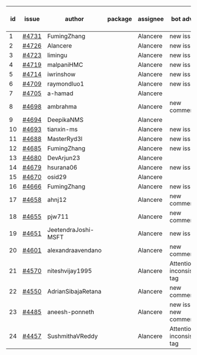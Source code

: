 | id | issue | author | package | assignee | bot advice | created date of issue | target release date | date from target |
| ------ | ------ | ------ | ------ | ------ | ------ | ------ | ------ | :-----: |
| 1 | [#4731](https://github.com/Azure/sdk-release-request/issues/4731) | FumingZhang |  | Alancere | new issue. | 11-08 | 11-24 |  |
| 2 | [#4726](https://github.com/Azure/sdk-release-request/issues/4726) | Alancere |  | Alancere | new issue. | 11-07 | 11-24 |  |
| 3 | [#4723](https://github.com/Azure/sdk-release-request/issues/4723) | limingu |  | Alancere | new issue. | 11-06 | 11-24 |  |
| 4 | [#4719](https://github.com/Azure/sdk-release-request/issues/4719) | malpaniHMC |  | Alancere | new issue. | 11-06 | 11-24 |  |
| 5 | [#4714](https://github.com/Azure/sdk-release-request/issues/4714) | iwrinshow |  | Alancere | new issue. | 11-06 | 11-24 |  |
| 6 | [#4709](https://github.com/Azure/sdk-release-request/issues/4709) | raymondluo1 |  | Alancere | new issue. | 11-03 | 11-24 |  |
| 7 | [#4705](https://github.com/Azure/sdk-release-request/issues/4705) | a-hamad |  | Alancere |  | 10-31 | 11-24 |  |
| 8 | [#4698](https://github.com/Azure/sdk-release-request/issues/4698) | ambrahma |  | Alancere | new comment. | 10-30 | 11-24 |  |
| 9 | [#4694](https://github.com/Azure/sdk-release-request/issues/4694) | DeepikaNMS |  | Alancere |  | 10-30 | 11-24 |  |
| 10 | [#4693](https://github.com/Azure/sdk-release-request/issues/4693) | tianxin-ms |  | Alancere | new issue. | 10-27 | 11-24 |  |
| 11 | [#4688](https://github.com/Azure/sdk-release-request/issues/4688) | MasterRyd3l |  | Alancere | new issue. | 10-26 | 11-24 |  |
| 12 | [#4685](https://github.com/Azure/sdk-release-request/issues/4685) | FumingZhang |  | Alancere | new issue. | 10-26 | 11-24 |  |
| 13 | [#4680](https://github.com/Azure/sdk-release-request/issues/4680) | DevArjun23 |  | Alancere |  | 10-24 | 11-24 |  |
| 14 | [#4679](https://github.com/Azure/sdk-release-request/issues/4679) | hsurana06 |  | Alancere | new issue. | 10-23 | 11-24 |  |
| 15 | [#4670](https://github.com/Azure/sdk-release-request/issues/4670) | osid29 |  | Alancere |  | 10-23 | 11-24 |  |
| 16 | [#4666](https://github.com/Azure/sdk-release-request/issues/4666) | FumingZhang |  | Alancere | new issue. | 10-20 | 11-24 |  |
| 17 | [#4658](https://github.com/Azure/sdk-release-request/issues/4658) | ahnj12 |  | Alancere | new comment. | 10-17 | 11-24 |  |
| 18 | [#4655](https://github.com/Azure/sdk-release-request/issues/4655) | pjw711 |  | Alancere | new comment. | 10-13 | 11-24 |  |
| 19 | [#4651](https://github.com/Azure/sdk-release-request/issues/4651) | JeetendraJoshi-MSFT |  | Alancere | new issue. | 10-13 | 11-24 |  |
| 20 | [#4601](https://github.com/Azure/sdk-release-request/issues/4601) | alexandraavendano |  | Alancere | new comment. | 10-02 | 10-27 |  |
| 21 | [#4570](https://github.com/Azure/sdk-release-request/issues/4570) | niteshvijay1995 |  | Alancere | Attention to inconsistent tag | 09-26 | 10-27 |  |
| 22 | [#4550](https://github.com/Azure/sdk-release-request/issues/4550) | AdrianSibajaRetana |  | Alancere | new comment. | 09-22 | 10-27 |  |
| 23 | [#4485](https://github.com/Azure/sdk-release-request/issues/4485) | aneesh-ponneth |  | Alancere | new issue. new comment. | 08-31 | 09-22 |  |
| 24 | [#4457](https://github.com/Azure/sdk-release-request/issues/4457) | SushmithaVReddy |  | Alancere | Attention to inconsistent tag | 08-23 | 09-22 |  |
